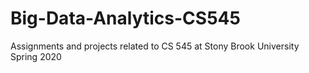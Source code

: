 # Big-Data-Analytics-CS545

Assignments and projects related to CS 545 at Stony Brook University Spring 2020
